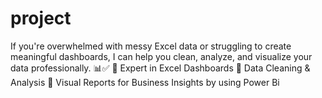 # project


If you're overwhelmed with messy Excel data or struggling to create meaningful dashboards, I can help you clean, analyze, and visualize your data professionally. 
📊✅
🔹 Expert in Excel Dashboards
🔹 Data Cleaning & Analysis
🔹 Visual Reports for Business Insights by using Power Bi
 
